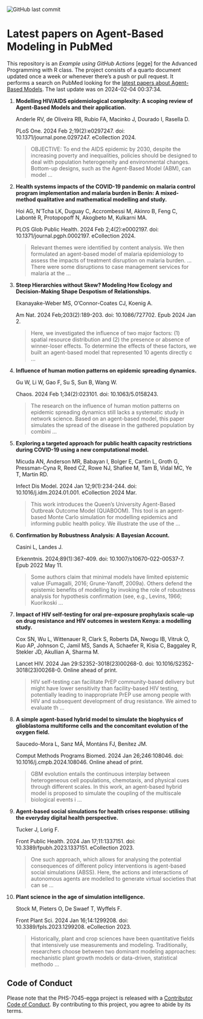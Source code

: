![GitHub last
commit](https://img.shields.io/github/last-commit/UofUEpiBio/PHS-7045-egga.png)

# Latest papers on Agent-Based Modeling in PubMed

This repository is an *Example using GitHub Actions* \[egge\] for the
Advanced Programming with R class. The project consists of a quarto
document updated once a week or whenever there’s a push or pull request.
It performs a search on PubMed looking for the <a
href="https://pubmed.ncbi.nlm.nih.gov/?term=agent-based+model&amp;sort=date"
target="_blank">latest papers about Agent-Based Models</a>. The last
update was on 2024-02-04 00:37:34.

<div class="cell">

</div>

1.  **Modelling HIV/AIDS epidemiological complexity: A scoping review of
    Agent-Based Models and their application.**

    Anderle RV, de Oliveira RB, Rubio FA, Macinko J, Dourado I, Rasella
    D.

    PLoS One. 2024 Feb 2;19(2):e0297247. doi:
    10.1371/journal.pone.0297247. eCollection 2024.

    > OBJECTIVE: To end the AIDS epidemic by 2030, despite the
    > increasing poverty and inequalities, policies should be designed
    > to deal with population heterogeneity and environmental changes.
    > Bottom-up designs, such as the Agent-Based Model (ABM), can model
    > …

2.  **Health systems impacts of the COVID-19 pandemic on malaria control
    program implementation and malaria burden in Benin: A mixed-method
    qualitative and mathematical modelling and study.**

    Hoi AG, N’Tcha LK, Duguay C, Accrombessi M, Akinro B, Feng C,
    Labonté R, Protopopoff N, Akogbeto M, Kulkarni MA.

    PLOS Glob Public Health. 2024 Feb 2;4(2):e0002197. doi:
    10.1371/journal.pgph.0002197. eCollection 2024.

    > Relevant themes were identified by content analysis. We then
    > formulated an agent-based model of malaria epidemiology to assess
    > the impacts of treatment disruption on malaria burden. …There were
    > some disruptions to case management services for malaria at the …

3.  **Steep Hierarchies without Skew? Modeling How Ecology and
    Decision-Making Shape Despotism of Relationships.**

    Ekanayake-Weber MS, O’Connor-Coates CJ, Koenig A.

    Am Nat. 2024 Feb;203(2):189-203. doi: 10.1086/727702. Epub 2024 Jan
    2.

    > Here, we investigated the influence of two major factors: (1)
    > spatial resource distribution and (2) the presence or absence of
    > winner-loser effects. To determine the effects of these factors,
    > we built an agent-based model that represented 10 agents directly
    > c …

4.  **Influence of human motion patterns on epidemic spreading
    dynamics.**

    Gu W, Li W, Gao F, Su S, Sun B, Wang W.

    Chaos. 2024 Feb 1;34(2):023101. doi: 10.1063/5.0158243.

    > The research on the influence of human motion patterns on epidemic
    > spreading dynamics still lacks a systematic study in network
    > science. Based on an agent-based model, this paper simulates the
    > spread of the disease in the gathered population by combini …

5.  **Exploring a targeted approach for public health capacity
    restrictions during COVID-19 using a new computational model.**

    Micuda AN, Anderson MR, Babayan I, Bolger E, Cantin L, Groth G,
    Pressman-Cyna R, Reed CZ, Rowe NJ, Shafiee M, Tam B, Vidal MC, Ye T,
    Martin RD.

    Infect Dis Model. 2024 Jan 12;9(1):234-244. doi:
    10.1016/j.idm.2024.01.001. eCollection 2024 Mar.

    > This work introduces the Queen’s University Agent-Based Outbreak
    > Outcome Model (QUABOOM). This tool is an agent-based Monte Carlo
    > simulation for modelling epidemics and informing public health
    > policy. We illustrate the use of the …

6.  **Confirmation by Robustness Analysis: A Bayesian Account.**

    Casini L, Landes J.

    Erkenntnis. 2024;89(1):367-409. doi: 10.1007/s10670-022-00537-7.
    Epub 2022 May 11.

    > Some authors claim that minimal models have limited epistemic
    > value (Fumagalli, 2016; Grune-Yanoff, 2009a). Others defend the
    > epistemic benefits of modelling by invoking the role of robustness
    > analysis for hypothesis confirmation (see, e.g., Levins, 1966;
    > Kuorikoski …

7.  **Impact of HIV self-testing for oral pre-exposure prophylaxis
    scale-up on drug resistance and HIV outcomes in western Kenya: a
    modelling study.**

    Cox SN, Wu L, Wittenauer R, Clark S, Roberts DA, Nwogu IB, Vitruk O,
    Kuo AP, Johnson C, Jamil MS, Sands A, Schaefer R, Kisia C, Baggaley
    R, Stekler JD, Akullian A, Sharma M.

    Lancet HIV. 2024 Jan 29:S2352-3018(23)00268-0. doi:
    10.1016/S2352-3018(23)00268-0. Online ahead of print.

    > HIV self-testing can facilitate PrEP community-based delivery but
    > might have lower sensitivity than facility-based HIV testing,
    > potentially leading to inappropriate PrEP use among people with
    > HIV and subsequent development of drug resistance. We aimed to
    > evaluate th …

8.  **A simple agent-based hybrid model to simulate the biophysics of
    glioblastoma multiforme cells and the concomitant evolution of the
    oxygen field.**

    Saucedo-Mora L, Sanz MÁ, Montáns FJ, Benítez JM.

    Comput Methods Programs Biomed. 2024 Jan 26;246:108046. doi:
    10.1016/j.cmpb.2024.108046. Online ahead of print.

    > GBM evolution entails the continuous interplay between
    > heterogeneous cell populations, chemotaxis, and physical cues
    > through different scales. In this work, an agent-based hybrid
    > model is proposed to simulate the coupling of the multiscale
    > biological events i …

9.  **Agent-based social simulations for health crises response:
    utilising the everyday digital health perspective.**

    Tucker J, Lorig F.

    Front Public Health. 2024 Jan 17;11:1337151. doi:
    10.3389/fpubh.2023.1337151. eCollection 2023.

    > One such approach, which allows for analysing the potential
    > consequences of different policy interventions is agent-based
    > social simulations (ABSS). Here, the actions and interactions of
    > autonomous agents are modelled to generate virtual societies that
    > can se …

10. **Plant science in the age of simulation intelligence.**

    Stock M, Pieters O, De Swaef T, Wyffels F.

    Front Plant Sci. 2024 Jan 16;14:1299208. doi:
    10.3389/fpls.2023.1299208. eCollection 2023.

    > Historically, plant and crop sciences have been quantitative
    > fields that intensively use measurements and modeling.
    > Traditionally, researchers choose between two dominant modeling
    > approaches: mechanistic plant growth models or data-driven,
    > statistical methodo …

## Code of Conduct

Please note that the PHS-7045-egga project is released with a
[Contributor Code of
Conduct](https://contributor-covenant.org/version/2/1/CODE_OF_CONDUCT.html).
By contributing to this project, you agree to abide by its terms.
